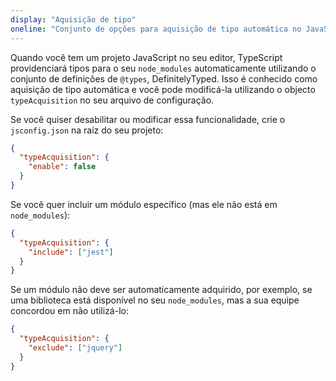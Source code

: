 ```yaml
---
display: "Aquisição de tipo"
oneline: "Conjunto de opções para aquisição de tipo automática no JavaScript"
---
```


Quando você tem um projeto JavaScript no seu editor, TypeScript providenciará tipos para o seu `node_modules` automaticamente utilizando o conjunto de definições de `@types`, DefinitelyTyped.
Isso é conhecido como aquisição de tipo automática e você pode modificá-la utilizando o objecto `typeAcquisition` no seu arquivo de configuração.

Se você quiser desabilitar ou modificar essa funcionalidade, crie o `jsconfig.json` na raíz do seu projeto:

```json
{
  "typeAcquisition": {
    "enable": false
  }
}
```

Se você quer incluir um módulo específico (mas ele não está em `node_modules`):

```json
{
  "typeAcquisition": {
    "include": ["jest"]
  }
}
```

Se um módulo não deve ser automaticamente adquirido, por exemplo, se uma biblioteca está disponível no seu `node_modules`, mas a sua equipe concordou em não utilizá-lo:

```json
{
  "typeAcquisition": {
    "exclude": ["jquery"]
  }
}
```
